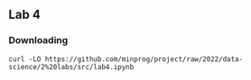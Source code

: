 ## Lab 4

### Downloading

`curl -LO https://github.com/minprog/project/raw/2022/data-science/2%20labs/src/lab4.ipynb`
